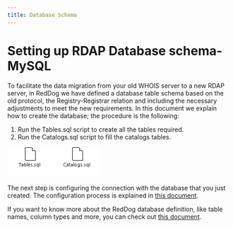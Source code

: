 ```yaml
---
title: Database Schema
---
```


# Setting up RDAP Database schema- MySQL

To facilitate the data migration from your old WHOIS server to a new RDAP server, in RedDog we have defined a database table schema based on the old protocol, the Registry-Registrar relation and including the necessary adjustments to meet the new requirements. In this document we explain how to create the database; the procedure is the following:

1.	Run the Tables.sql script to create all the tables required.
2.	Run the Catalogs.sql script to fill the catalogs tables.

[![image1](img\tables-file.png)](https://github.com/NICMx/rdap-documentation/blob/master/database/catalogs.sql "SQL file with tables")
[![image2](img\catalogs-file.png)](https://github.com/NICMx/rdap-documentation/blob/master/database/catalogs.sql "SQL file with catalogs")

  
The next step is configuring the connection with the database that you just created. The configuration process is explained in [this document](datasource.html "Datasource configuration").

If you want to know more about the RedDog database definition, like table names, column types and more, you can check out [this document](database-tables-definition.html "Database Tables Definiton").




